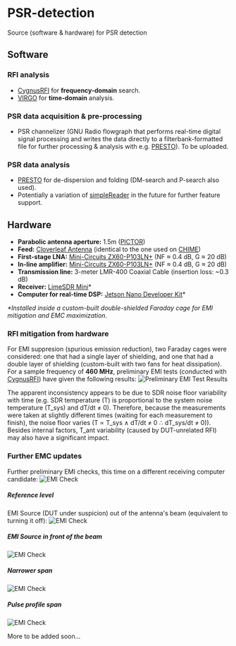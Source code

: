 # PSR-detection
Source (software &amp; hardware) for PSR detection

## Software

### RFI analysis
- [CygnusRFI](https://github.com/0xCoto/CygnusRFI) for **frequency-domain** search.
- [VIRGO](https://github.com/0xCoto/VIRGO) for **time-domain** analysis.

### PSR data acquisition & pre-processing
- PSR channelizer (GNU Radio flowgraph that performs real-time digital signal processing and writes the data directly to a filterbank-formatted file for further processing & analysis with e.g. [PRESTO](https://github.com/scottransom/presto)). To be uploaded.

### PSR data analysis
- [PRESTO](https://github.com/scottransom/presto) for de-dispersion and folding (DM-search and P-search also used).
- Potentially a variation of [simpleReader](https://github.com/0xCoto/simpleReader) in the future for further feature support.

## Hardware
- **Parabolic antenna aperture:** 1.5m ([PICTOR](https://github.com/0xCoto/PICTOR))
- **Feed:** [Cloverleaf Antenna](https://arxiv.org/pdf/1708.08521.pdf) (identical to the one used on [CHIME](https://chime-experiment.ca))
- **First-stage LNA:** [Mini-Circuits ZX60-P103LN+](https://www.minicircuits.com/pdfs/ZX60-P103LN+.pdf) (NF ≈ 0.4 dB, G ≈ 20 dB)
- **In-line amplifier:** [Mini-Circuits ZX60-P103LN+](https://www.minicircuits.com/pdfs/ZX60-P103LN+.pdf) (NF ≈ 0.4 dB, G ≈ 20 dB)
- **Transmission line:** 3-meter LMR-400 Coaxial Cable (insertion loss: ~0.3 dB)
- **Receiver:** [LimeSDR Mini](https://wiki.myriadrf.org/LimeSDR-Mini)\*
- **Computer for real-time DSP:** [Jetson Nano Developer Kit](https://developer.nvidia.com/embedded/jetson-nano-developer-kit)\*

*\*Installed inside a custom-built double-shielded Faraday cage for EMI mitigation and EMC maximization.*

### RFI mitigation from hardware
For EMI suppresion (spurious emission reduction), two Faraday cages were considered: one that had a single layer of shielding, and one that had a double layer of shielding (custom-built with two fans for heat dissipation). For a sample frequency of **460 MHz**, preliminary EMI tests (conducted with [CygnusRFI](https://github.com/0xCoto/CygnusRFI)) have given the following results:
![Preliminary EMI Test Results](https://i.imgur.com/aNMDl4k.png)

The apparent inconsistency appears to be due to SDR noise floor variability with time (e.g. SDR temperature (T) is proportional to the system noise temperature (T_sys) and dT/dt ≠ 0). Therefore, because the measurements were taken at slightly different times (waiting for each measurement to finish), the noise floor varies (T ∝ T_sys ∧ dT/dt ≠ 0 ∴ dT_sys/dt ≠ 0)). Besides internal factors, T_ant variability (caused by DUT-unrelated RFI) may also have a significant impact.

### Further EMC updates
Further preliminary EMI checks, this time on a different receiving computer candidate:
![EMI Check](https://i.imgur.com/Vkt4Ihi.jpg)

##### Reference level
EMI Source (DUT under suspicion) out of the antenna's beam (equivalent to turning it off):
![EMI Check](https://i.imgur.com/zC0v21f.jpg)

##### EMI Source in front of the beam
![EMI Check](https://i.imgur.com/HsgBkaM.jpg)

##### Narrower span
![EMI Check](https://i.imgur.com/AdguLUM.jpg)

##### Pulse profile span
![EMI Check](https://i.imgur.com/FjZIeI2.jpg)

More to be added soon...
